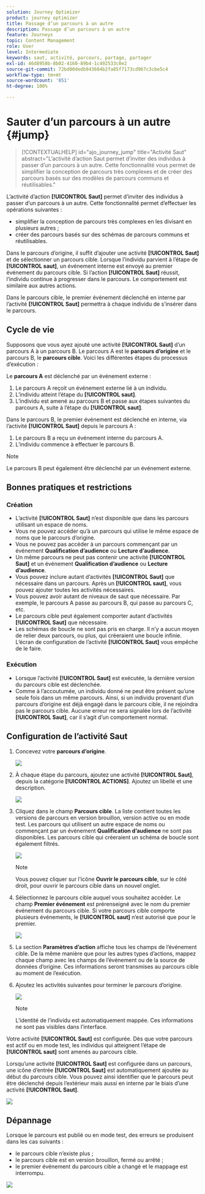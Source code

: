 ```yaml
---
solution: Journey Optimizer
product: journey optimizer
title: Passage d’un parcours à un autre
description: Passage d’un parcours à un autre
feature: Journeys
topic: Content Management
role: User
level: Intermediate
keywords: saut, activité, parcours, partage, partager
exl-id: 46d8950b-8b02-4160-89b4-1c492533c0e2
source-git-commit: 72bd00dedb943604b2fa85f7173cd967c3cbe5c4
workflow-type: tm+mt
source-wordcount: '851'
ht-degree: 100%

---
```


# Sauter d’un parcours à un autre {#jump}

>[!CONTEXTUALHELP]
>id="ajo_journey_jump"
>title="Activité Saut"
>abstract="L’activité d’action Saut permet d’inviter des individus à passer d’un parcours à un autre. Cette fonctionnalité vous permet de simplifier la conception de parcours très complexes et de créer des parcours basés sur des modèles de parcours communs et réutilisables."

L’activité d’action **[!UICONTROL Saut]** permet d’inviter des individus à passer d’un parcours à un autre. Cette fonctionnalité permet d’effectuer les opérations suivantes :

* simplifier la conception de parcours très complexes en les divisant en plusieurs autres ;
* créer des parcours basés sur des schémas de parcours communs et réutilisables.

Dans le parcours d’origine, il suffit d’ajouter une activité **[!UICONTROL Saut]** et de sélectionner un parcours cible. Lorsque l’individu parvient à l’étape de **[!UICONTROL saut]**, un événement interne est envoyé au premier événement du parcours cible. Si l’action **[!UICONTROL Saut]** réussit, l’individu continue à progresser dans le parcours. Le comportement est similaire aux autres actions.

Dans le parcours cible, le premier événement déclenché en interne par l’activité **[!UICONTROL Saut]** permettra à chaque individu de s’insérer dans le parcours.

## Cycle de vie

Supposons que vous ayez ajouté une activité **[!UICONTROL Saut]** d’un parcours A à un parcours B. Le parcours A est le **parcours d’origine** et le parcours B, le **parcours cible**.
Voici les différentes étapes du processus d’exécution :

Le **parcours A** est déclenché par un événement externe :

1. Le parcours A reçoit un événement externe lié à un individu.
1. L’individu atteint l’étape du **[!UICONTROL saut]**.
1. L’individu est amené au parcours B et passe aux étapes suivantes du parcours A, suite à l’étape du **[!UICONTROL saut]**.

Dans le parcours B, le premier événement est déclenché en interne, via l’activité **[!UICONTROL Saut]** depuis le parcours A :

1. Le parcours B a reçu un événement interne du parcours A.
1. L’individu commence à effectuer le parcours B.

>[!NOTE]
>
>Le parcours B peut également être déclenché par un événement externe.

## Bonnes pratiques et restrictions

### Création

* L’activité **[!UICONTROL Saut]** n’est disponible que dans les parcours utilisant un espace de noms.
* Vous ne pouvez accéder qu’à un parcours qui utilise le même espace de noms que le parcours d’origine.
* Vous ne pouvez pas accéder à un parcours commençant par un événement **Qualification d’audience** ou **Lecture d’audience**.
* Un même parcours ne peut pas contenir une activité **[!UICONTROL Saut]** et un événement **Qualification d’audience** ou **Lecture d’audience**.
* Vous pouvez inclure autant d’activités **[!UICONTROL Saut]** que nécessaire dans un parcours. Après un **[!UICONTROL saut]**, vous pouvez ajouter toutes les activités nécessaires.
* Vous pouvez avoir autant de niveaux de saut que nécessaire. Par exemple, le parcours A passe au parcours B, qui passe au parcours C, etc.
* Le parcours cible peut également comporter autant d’activités **[!UICONTROL Saut]** que nécessaire.
* Les schémas de boucle ne sont pas pris en charge. Il n’y a aucun moyen de relier deux parcours, ou plus, qui créeraient une boucle infinie. L’écran de configuration de l’activité **[!UICONTROL Saut]** vous empêche de le faire.

### Exécution

* Lorsque l’activité **[!UICONTROL Saut]** est exécutée, la dernière version du parcours cible est déclenchée.
* Comme à l’accoutumée, un individu donné ne peut être présent qu’une seule fois dans un même parcours. Ainsi, si un individu provenant d’un parcours d’origine est déjà engagé dans le parcours cible, il ne rejoindra pas le parcours cible. Aucune erreur ne sera signalée lors de l’activité **[!UICONTROL Saut]**, car il s’agit d’un comportement normal.

## Configuration de l’activité Saut

1. Concevez votre **parcours d’origine**.

   ![](assets/jump1.png)

1. À chaque étape du parcours, ajoutez une activité **[!UICONTROL Saut]**, depuis la catégorie **[!UICONTROL ACTIONS]**. Ajoutez un libellé et une description.

   ![](assets/jump2.png)

1. Cliquez dans le champ **Parcours cible**.
La liste contient toutes les versions de parcours en version brouillon, version active ou en mode test. Les parcours qui utilisent un autre espace de noms ou commençant par un événement **Qualification d’audience** ne sont pas disponibles. Les parcours cible qui créeraient un schéma de boucle sont également filtrés.

   ![](assets/jump3.png)

   >[!NOTE]
   >
   >Vous pouvez cliquer sur l’icône **Ouvrir le parcours cible**, sur le côté droit, pour ouvrir le parcours cible dans un nouvel onglet.

1. Sélectionnez le parcours cible auquel vous souhaitez accéder.
Le champ **Premier événement** est prérenseigné avec le nom du premier événement du parcours cible. Si votre parcours cible comporte plusieurs événements, le **[!UICONTROL saut]** n’est autorisé que pour le premier.

   ![](assets/jump4.png)

1. La section **Paramètres d’action** affiche tous les champs de l’événement cible. De la même manière que pour les autres types d’actions, mappez chaque champ avec les champs de l’événement ou de la source de données d’origine. Ces informations seront transmises au parcours cible au moment de l’exécution.
1. Ajoutez les activités suivantes pour terminer le parcours d’origine.

   ![](assets/jump5.png)


   >[!NOTE]
   >
   >L’identité de l’individu est automatiquement mappée. Ces informations ne sont pas visibles dans l’interface.

Votre activité **[!UICONTROL Saut]** est configurée. Dès que votre parcours est actif ou en mode test, les individus qui atteignent l’étape de **[!UICONTROL saut]** sont amenés au parcours cible.

Lorsqu’une activité **[!UICONTROL Saut]** est configurée dans un parcours, une icône d’entrée **[!UICONTROL Saut]** est automatiquement ajoutée au début du parcours cible. Vous pouvez ainsi identifier que le parcours peut être déclenché depuis l’extérieur mais aussi en interne par le biais d’une activité **[!UICONTROL Saut]**.

![](assets/jump7.png)

## Dépannage

Lorsque le parcours est publié ou en mode test, des erreurs se produisent dans les cas suivants :
* le parcours cible n’existe plus ;
* le parcours cible est en version brouillon, fermé ou arrêté ;
* le premier événement du parcours cible a changé et le mappage est interrompu.

![](assets/jump6.png)
